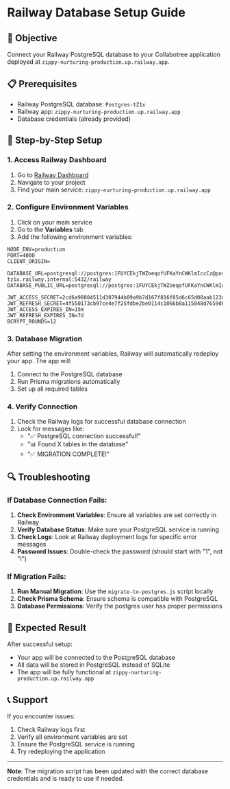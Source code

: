 # Railway Database Setup Guide

## 🎯 Objective
Connect your Railway PostgreSQL database to your Collabotree application deployed at `zippy-nurturing-production.up.railway.app`.

## 📋 Prerequisites
- Railway PostgreSQL database: `Postgres-tZ1x`
- Railway app: `zippy-nurturing-production.up.railway.app`
- Database credentials (already provided)

## 🔧 Step-by-Step Setup

### 1. Access Railway Dashboard
1. Go to [Railway Dashboard](https://railway.app/dashboard)
2. Navigate to your project
3. Find your main service: `zippy-nurturing-production.up.railway.app`

### 2. Configure Environment Variables
1. Click on your main service
2. Go to the **Variables** tab
3. Add the following environment variables:

```
NODE_ENV=production
PORT=4000
CLIENT_ORIGIN=

DATABASE_URL=postgresql://postgres:1FUYCEkjTWZoeqofUFKaYnCWKlmIccCz@postgres-tz1x.railway.internal:5432/railway
DATABASE_PUBLIC_URL=postgresql://postgres:1FUYCEkjTWZoeqofUFKaYnCWKlmIccCz@trolley.proxy.rlwy.net:50892/railway

JWT_ACCESS_SECRET=2cd6a98804511d307944b09a9b7d167f816f85d6c65d08aab123d03a34317b4d
JWT_REFRESH_SECRET=4f550173cb97ce4e7f25fdbe2be0114c1066b8a115848d7659d82641ef9cee16
JWT_ACCESS_EXPIRES_IN=15m
JWT_REFRESH_EXPIRES_IN=7d
BCRYPT_ROUNDS=12
```

### 3. Database Migration
After setting the environment variables, Railway will automatically redeploy your app. The app will:
1. Connect to the PostgreSQL database
2. Run Prisma migrations automatically
3. Set up all required tables

### 4. Verify Connection
1. Check the Railway logs for successful database connection
2. Look for messages like:
   - "✅ PostgreSQL connection successful!"
   - "📊 Found X tables in the database"
   - "✅ MIGRATION COMPLETE!"

## 🔍 Troubleshooting

### If Database Connection Fails:
1. **Check Environment Variables**: Ensure all variables are set correctly in Railway
2. **Verify Database Status**: Make sure your PostgreSQL service is running
3. **Check Logs**: Look at Railway deployment logs for specific error messages
4. **Password Issues**: Double-check the password (should start with "1", not "l")

### If Migration Fails:
1. **Run Manual Migration**: Use the `migrate-to-postgres.js` script locally
2. **Check Prisma Schema**: Ensure schema is compatible with PostgreSQL
3. **Database Permissions**: Verify the postgres user has proper permissions

## 🚀 Expected Result
After successful setup:
- Your app will be connected to the PostgreSQL database
- All data will be stored in PostgreSQL instead of SQLite
- The app will be fully functional at `zippy-nurturing-production.up.railway.app`

## 📞 Support
If you encounter issues:
1. Check Railway logs first
2. Verify all environment variables are set
3. Ensure the PostgreSQL service is running
4. Try redeploying the application

---
**Note**: The migration script has been updated with the correct database credentials and is ready to use if needed.

